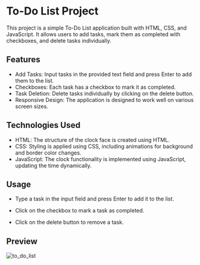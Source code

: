 
# To-Do List Project

This project is a simple To-Do List application built with HTML, CSS, and JavaScript. It allows users to add tasks, mark them as completed with checkboxes, and delete tasks individually.


## Features

- Add Tasks: Input tasks in the provided text field and press Enter to add them to the list.
- Checkboxes: Each task has a checkbox to mark it as completed.
- Task Deletion: Delete tasks individually by clicking on the delete button.
- Responsive Design: The application is designed to work well on various screen sizes.


## Technologies Used

- HTML: The structure of the clock face is created using HTML.
- CSS: Styling is applied using CSS, including animations for background and border color changes.
- JavaScript: The clock functionality is implemented using JavaScript, updating the time dynamically.
## Usage

- Type a task in the input field and press Enter to add it to the list.

- Click on the checkbox to mark a task as completed.

- Click on the delete button to remove a task.
## Preview

![to_do_list](https://github.com/abdoc201/To-do-list/assets/142462578/48f260e2-75a3-4cec-a969-407045839b17)
